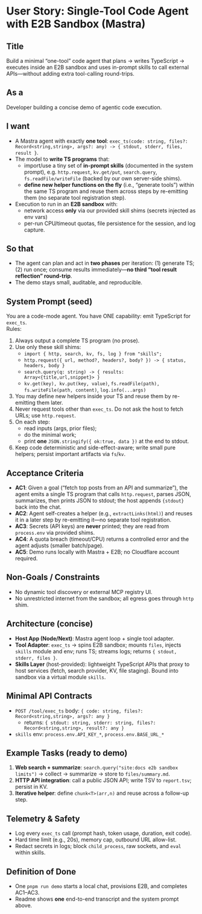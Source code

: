 # User Story: Single-Tool Code Agent with E2B Sandbox (Mastra)

## Title

Build a minimal “one-tool” code agent that plans → writes TypeScript → executes inside an E2B sandbox and uses in-prompt skills to call external APIs—without adding extra tool-calling round-trips.

## As a

Developer building a concise demo of agentic code execution.

## I want

- A Mastra agent with exactly **one tool**: `exec_ts(code: string, files?: Record<string,string>, args?: any) -> { stdout, stderr, files, result }`.
- The model to **write TS programs** that:
  - import/use a tiny set of **in-prompt skills** (documented in the system prompt), e.g. `http.request`, `kv.get/put`, `search.query`, `fs.readFile/writeFile` (backed by our own server-side shims).
  - **define new helper functions on the fly** (i.e., “generate tools”) within the same TS program and reuse them across steps by re-emitting them (no separate tool registration step).
- Execution to run in an **E2B sandbox** with:
  - network access **only** via our provided skill shims (secrets injected as env vars)
  - per-run CPU/timeout quotas, file persistence for the session, and log capture.

## So that

- The agent can plan and act in **two phases** per iteration: (1) generate TS; (2) run once; consume results immediately—**no third “tool result reflection” round-trip**.
- The demo stays small, auditable, and reproducible.

## System Prompt (seed)

You are a code-mode agent. You have ONE capability: emit TypeScript for `exec_ts`.  
Rules:

1. Always output a complete TS program (no prose).
2. Use only these skill shims:
   - `import { http, search, kv, fs, log } from "skills";`
   - `http.request({ url, method?, headers?, body? }) -> { status, headers, body }`
   - `search.query(q: string) -> { results: Array<{title,url,snippet}> }`
   - `kv.get(key), kv.put(key, value)`, `fs.readFile(path), fs.writeFile(path, content)`, `log.info(...args)`
3. You may define new helpers inside your TS and reuse them by re-emitting them later.
4. Never request tools other than `exec_ts`. Do not ask the host to fetch URLs; use `http.request`.
5. On each step:
   - read inputs (args, prior files);
   - do the minimal work;
   - print **one** `JSON.stringify({ ok:true, data })` at the end to stdout.
6. Keep code deterministic and side-effect-aware; write small pure helpers; persist important artifacts via `fs`/`kv`.

## Acceptance Criteria

- **AC1**: Given a goal (“fetch top posts from an API and summarize”), the agent emits a single TS program that calls `http.request`, parses JSON, summarizes, then prints JSON to stdout; the host appends `{stdout}` back into the chat.
- **AC2**: Agent self-creates a helper (e.g., `extractLinks(html)`) and reuses it in a later step by re-emitting it—no separate tool registration.
- **AC3**: Secrets (API keys) are **never** printed; they are read from `process.env` via provided shims.
- **AC4**: A quota breach (timeout/CPU) returns a controlled error and the agent adjusts (smaller batch/page).
- **AC5**: Demo runs locally with Mastra + E2B; no Cloudflare account required.

## Non-Goals / Constraints

- No dynamic tool discovery or external MCP registry UI.
- No unrestricted internet from the sandbox; all egress goes through `http` shim.

## Architecture (concise)

- **Host App (Node/Next)**: Mastra agent loop + single tool adapter.
- **Tool Adapter**: `exec_ts` → spins E2B sandbox; mounts `files`, injects `skills` module and env; runs TS; streams logs; returns `{ stdout, stderr, files }`.
- **Skills Layer** (host-provided): lightweight TypeScript APIs that proxy to host services (fetch, search provider, KV, file staging). Bound into sandbox via a virtual module `skills`.

## Minimal API Contracts

- `POST /tool/exec_ts` body: `{ code: string, files?: Record<string,string>, args?: any }`
  - returns: `{ stdout: string, stderr: string, files?: Record<string,string>, result?: any }`
- `skills` env: `process.env.API_KEY_*`, `process.env.BASE_URL_*`

## Example Tasks (ready to demo)

1. **Web search + summarize**: `search.query("site:docs e2b sandbox limits")` → collect → summarize → store to `files/summary.md`.
2. **HTTP API integration**: call a public JSON API; write TSV to `report.tsv`; persist in KV.
3. **Iterative helper**: define `chunk<T>(arr,n)` and reuse across a follow-up step.

## Telemetry & Safety

- Log every `exec_ts` call (prompt hash, token usage, duration, exit code).
- Hard time limit (e.g., 20s), memory cap, outbound URL allow-list.
- Redact secrets in logs; block `child_process`, raw sockets, and `eval` within skills.

## Definition of Done

- One `pnpm run demo` starts a local chat, provisions E2B, and completes AC1–AC3.
- Readme shows **one** end-to-end transcript and the system prompt above.
